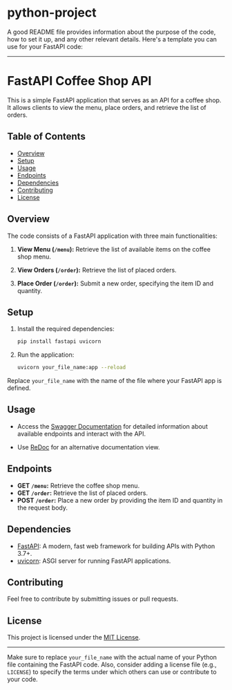 # python-project
A good README file provides information about the purpose of the code, how to set it up, and any other relevant details. Here's a template you can use for your FastAPI code:

---

# FastAPI Coffee Shop API

This is a simple FastAPI application that serves as an API for a coffee shop. It allows clients to view the menu, place orders, and retrieve the list of orders.

## Table of Contents

- [Overview](#overview)
- [Setup](#setup)
- [Usage](#usage)
- [Endpoints](#endpoints)
- [Dependencies](#dependencies)
- [Contributing](#contributing)
- [License](#license)

## Overview

The code consists of a FastAPI application with three main functionalities:

1. **View Menu (`/menu`):** Retrieve the list of available items on the coffee shop menu.

2. **View Orders (`/order`):** Retrieve the list of placed orders.

3. **Place Order (`/order`):** Submit a new order, specifying the item ID and quantity.

## Setup

1. Install the required dependencies:

    ```bash
    pip install fastapi uvicorn
    ```

2. Run the application:

    ```bash
    uvicorn your_file_name:app --reload
    ```

Replace `your_file_name` with the name of the file where your FastAPI app is defined.

## Usage

- Access the [Swagger Documentation](http://127.0.0.1:8000/docs) for detailed information about available endpoints and interact with the API.

- Use [ReDoc](http://127.0.0.1:8000/redoc) for an alternative documentation view.

## Endpoints

- **GET `/menu`:** Retrieve the coffee shop menu.
- **GET `/order`:** Retrieve the list of placed orders.
- **POST `/order`:** Place a new order by providing the item ID and quantity in the request body.

## Dependencies

- [FastAPI](https://fastapi.tiangolo.com/): A modern, fast web framework for building APIs with Python 3.7+.
- [uvicorn](https://www.uvicorn.org/): ASGI server for running FastAPI applications.

## Contributing

Feel free to contribute by submitting issues or pull requests.

## License

This project is licensed under the [MIT License](LICENSE).

---

Make sure to replace `your_file_name` with the actual name of your Python file containing the FastAPI code. Also, consider adding a license file (e.g., `LICENSE`) to specify the terms under which others can use or contribute to your code.
